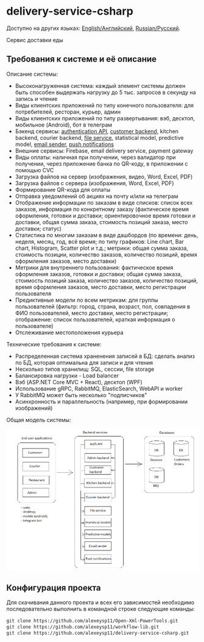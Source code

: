 # delivery-service-csharp 

Доступно на других языках: [English/Английский](README.md), [Russian/Русский](README.ru.md). 

Сервис доставки еды

## Требования к системе и её описание 

Описание системы: 
- Высоконагруженная система: каждый элемент системы должен быть способен выдержать нагрузку до 5 тыс. запросов в секунду на запись и чтение
- Виды клиентских приложений по типу конечного пользователя: для потребителей, ресторан, курьер, админ
- Виды клиентских приложений по типу развертывания: вэб, десктоп, мобильное (Android), бот в телеграм 
- Бэкенд сервисы: [authentication API](docs/authapi.ru.md), [customer backend](docs/customerbackend.ru.md), kitchen backend, courier backend, [file service](docs/fileservice.ru.md), statistical model, predictive model, [email sender](docs/emailsender.ru.md), [push notifications](docs/pushnotifications.ru.md) 
- Внешние сервисы: Firebase, email delivery service, payment gateway 
- Виды оплаты: наличная при получении, через валидатор при получении, через приложение банка по QR-коду, в приложении с помощью CVC
- Загрузка файлов на сервер (изображения, видео, Word, Excel, PDF)
- Загрузка файлов с сервера (изображения, Word, Excel, PDF)
- Формирование QR-кода для оплаты
- Отправка уведомлений об акциях на почту и/или на телеграм
- Отображение информации по заказам в виде списков: список всех заказов, информация по конкретному заказу (фактическое время оформления, готовки и доставки; ориентировочное время готовки и доставки, общая сумма заказа, стоимость позиций заказа, место доставки; статус)
- Статистика по многим заказам в виде дашбордов (по времени: день, неделя, месяц, год, всё время; по типу графиков: Line chart, Bar chart, Histogram, Scatter plot и т.д.; метрики: общая сумма заказа, стоимость позиции, количество заказов, количество позиций, время оформления заказов, место доставки)
- Метрики для внутреннего пользования: фактическое время оформления заказов, готовки и доставки; общая сумма заказа, стоимость позиций заказа, количество заказов, количество позиций, время оформления заказов, место доставки, место регистрации пользователя 
- Предиктивные модели по всем метрикам: для группы пользователей (фильтр: город, страна, возраст, пол, совпадения в ФИО пользователей, место доставки, место регистрации; отображение: список пользователей, краткая информация о пользователе)
- Отслеживание местоположения курьера

Технические требования к системе: 
- Распределенная система храненения записей в БД: сделать анализ по БД, которая оптимальна для записи и для чтения 
- Несколько типов хранилищ: SQL, сессии, file storage
- Балансировка нагрузки - Load balancer 
- Вэб (ASP.NET Core MVC + React), десктоп (WPF) 
- Использование gRPC, RabbitMQ, ElasticSearch, WebAPI и worker
- У RabbitMQ может быть несколько "подписчиков"
- Асинхронность и параллельность (например, при формировании изображений)

Общая модель системы: 

![system_overall](docs/img/system_overall.png)

## Конфигурация проекта 

Для скачивания данного проекта и всех его зависимостей необходимо последовательно выполнить в командной строке следующие команды:
```
git clone https://github.com/alexeysp11/Open-Xml-PowerTools.git 
git clone https://github.com/alexeysp11/workflow-lib.git
git clone https://github.com/alexeysp11/delivery-service-csharp.git
```
